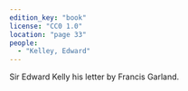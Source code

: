 ```yaml
---
edition_key: "book"
license: "CC0 1.0"
location: "page 33"
people:
  - "Kelley, Edward"
---
```

Sir Edward Kelly his letter by Francis Garland.
